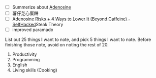 - [ ] Summerize about [Adenosine](01.Productivity/Physiologic/Neurochemicals/Adenosine.md)
- [ ] 薯仔芝心蛋餅
- [ ] [Adenosine Risks + 4 Ways to Lower It (Beyond Caffeine) - SelfHacked](01.Productivity/Physiologic/Sleep/Adenosine%20Risks%20+%204%20Ways%20to%20Lower%20It%20(Beyond%20Caffeine)%20-%20SelfHacked.md)Steak Theory
- [ ] improved paramado 

List out 25 things I want to note, and pick 5 things I want to note. Before finishing those note,  avoid on noting the rest of 20.
1. Productivity
2. Programming
3. English
4. Living skills (Cooking)